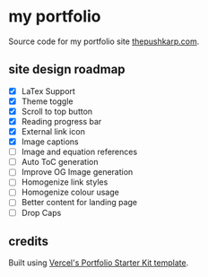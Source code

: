 # my portfolio

Source code for my portfolio site [thepushkarp.com](https://thepushkarp.com).

## site design roadmap

- [x] LaTex Support
- [x] Theme toggle
- [x] Scroll to top button
- [x] Reading progress bar
- [x] External link icon
- [x] Image captions
- [ ] Image and equation references
- [ ] Auto ToC generation
- [ ] Improve OG Image generation
- [ ] Homogenize link styles
- [ ] Homogenize colour usage
- [ ] Better content for landing page
- [ ] Drop Caps

## credits

Built using [Vercel's Portfolio Starter Kit template](https://vercel.com/templates/next.js/portfolio-starter-kit).
